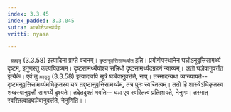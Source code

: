 ```yaml
---
index: 3.3.45
index_padded: 3.3.045
sutra: आक्रोशेऽवन्योर्ग्रहः
vritti: nyasa

---
```

` ग्रहवृदृ` (3.3.58) इत्यादिना प्राप्ते वचनम्। `दृष्टानुवृत्तिसार्म्थ्यात्` इति। प्रयोगोपस्थानेन घञोऽनुवृत्तिसामर्थ्य दृष्टम्, इनुणस्तु कल्पयितव्यम्। दृष्टसामर्थ्ययोश्च सन्निधौ दृष्टसामर्थ्यदग्रहणं न्याय्यम्। अतो घञेवानुवर्त्तत इत्येके। एवं तु `ग्रहवृदृ` (3.3.58) इत्यादावपि सूत्रे घञेवानुवर्त्तते, नाप्। तस्मादन्यथा व्याख्यायते-- दृष्टमनुवृत्तिसामर्थ्यमधिकृतस्य यत्र तद्दृष्टानुवृत्तिसामर्थ्यम्, तत्र पुनः स्वरितत्वम्। ततो हि शास्त्रेऽधिकृतस्य शब्दस्यानुवृत्तौ सामर्थ्ये दृश्यते। तदेतदुक्तं भवति-- घञ एव स्वरितत्वं प्रतिज्ञायते, नेनुणः। तस्मात् स्वरितत्वाद्घञेवानुवर्त्तते, नेनुणिति।।